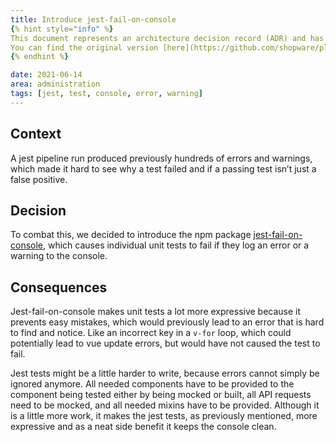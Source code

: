```yaml
---
title: Introduce jest-fail-on-console
{% hint style="info" %}
This document represents an architecture decision record (ADR) and has been mirrored from the ADR section in our Shopware 6 repository.
You can find the original version [here](https://github.com/shopware/platform/blob/trunk/adr/2021-06-14-introduce-jest-fail-on-console.md)
{% endhint %}

date: 2021-06-14
area: administration
tags: [jest, test, console, error, warning]
---
```


## Context
A jest pipeline run produced previously hundreds of errors and warnings, which made it hard to see why a test failed and if a passing test isn’t just a false positive.

## Decision
To combat this, we decided to introduce the npm package [jest-fail-on-console](https://github.com/ricardo-ch/jest-fail-on-console#readme), which causes individual unit tests to fail if they log an error or a warning to the console.

## Consequences
Jest-fail-on-console makes unit tests a lot more expressive because it prevents easy mistakes, which would previously lead to an error that is hard to find and notice. Like an incorrect key in a `v-for` loop, which could potentially lead to vue update errors, but would have not caused the test to fail.

Jest tests might be a little harder to write, because errors cannot simply be ignored anymore. All needed components have to be provided to the component being tested either by being mocked or built, all API requests need to be mocked, and all needed mixins have to be provided. Although it is a little more work, it makes the jest tests, as previously mentioned, more expressive and as a neat side benefit it keeps the console clean.
